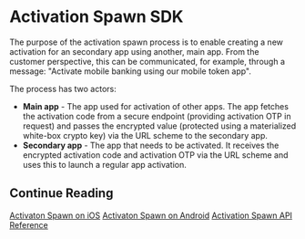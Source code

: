 # Activation Spawn SDK
<!-- AUTHOR joshis_tweets 2021-09-17T00:00:00Z -->
<!-- SIDEBAR _Sidebar.md sticky -->
<!-- TEMPLATE tutorial -->

The purpose of the activation spawn process is to enable creating a new activation for an secondary app using another, main app. From the customer perspective, this can be communicated, for example, through a message: "Activate mobile banking using our mobile token app".

The process has two actors:

- **Main app** - The app used for activation of other apps. The app fetches the activation code from a secure endpoint (providing activation OTP in request) and passes the encrypted value (protected using a materialized white-box crypto key) via the URL scheme to the secondary app.
- **Secondary app** - The app that needs to be activated. It receives the encrypted activation code and activation OTP via the URL scheme and uses this to launch a regular app activation.

## Continue Reading

[Activaton Spawn on iOS](Activation-Spawn-on-iOS.md#)
[Activaton Spawn on Android](Activation-Spawn-on-Android.md#)
[Activation Spawn API Reference](Activation-Spawn-API-Reference.md)
